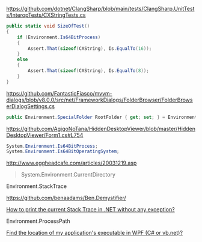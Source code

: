 https://github.com/dotnet/ClangSharp/blob/main/tests/ClangSharp.UnitTests/InteropTests/CXStringTests.cs

```csharp
public static void SizeOfTest()
{
    if (Environment.Is64BitProcess)
    {
        Assert.That(sizeof(CXString), Is.EqualTo(16));
    }
    else
    {
        Assert.That(sizeof(CXString), Is.EqualTo(8));
    }
}
```

https://github.com/FantasticFiasco/mvvm-dialogs/blob/v8.0.0/src/net/FrameworkDialogs/FolderBrowser/FolderBrowserDialogSettings.cs

```csharp
public Environment.SpecialFolder RootFolder { get; set; } = Environment.SpecialFolder.Desktop;
```

https://github.com/AgigoNoTana/HiddenDesktopViewer/blob/master/HiddenDesktopViewer/Form1.cs#L754

```csharp
System.Environment.Is64BitProcess;
System.Environment.Is64BitOperatingSystem;
```

http://www.eggheadcafe.com/articles/20031219.asp

> System.Environment.CurrentDirectory

Environment.StackTrace

https://github.com/benaadams/Ben.Demystifier/

[How to print the current Stack Trace in .NET without any exception?](https://stackoverflow.com/questions/531695/how-to-print-the-current-stack-trace-in-net-without-any-exception)

Environment.ProcessPath

[Find the location of my application's executable in WPF (C# or vb.net)?](https://stackoverflow.com/questions/3123870/find-the-location-of-my-applications-executable-in-wpf-c-or-vb-net/)
